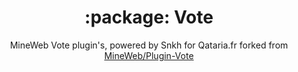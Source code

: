 <h1 align="center">:package: Vote </h1>
<p align="center">MineWeb Vote plugin's, powered by Snkh for Qataria.fr forked from <a href="https://github.com/MineWeb/Plugin-Vote">MineWeb/Plugin-Vote </a></p>